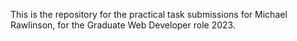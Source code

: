 This is the repository for the practical task submissions for Michael Rawlinson, for the Graduate Web Developer role 2023.
